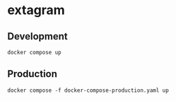 # extagram


## Development
```
docker compose up
```

## Production
```
docker compose -f docker-compose-production.yaml up
```